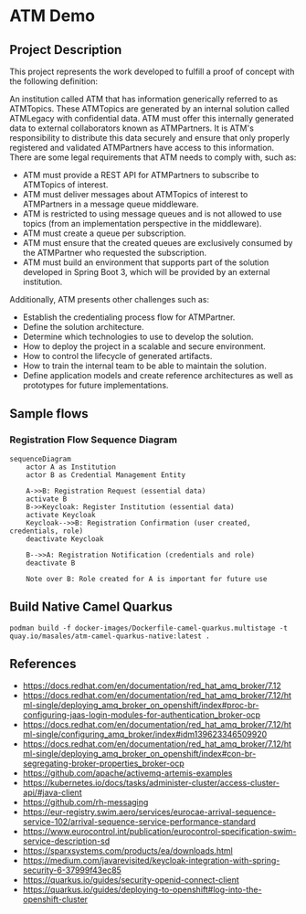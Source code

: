 # ATM Demo

## Project Description

This project represents the work developed to fulfill a proof of concept with the following definition:

An institution called ATM that has information generically referred to as ATMTopics. These ATMTopics are generated by an internal solution called ATMLegacy with confidential data. ATM must offer this internally generated data to external collaborators known as ATMPartners. It is ATM's responsibility to distribute this data securely and ensure that only properly registered and validated ATMPartners have access to this information. There are some legal requirements that ATM needs to comply with, such as:

* ATM must provide a REST API for ATMPartners to subscribe to ATMTopics of interest.
* ATM must deliver messages about ATMTopics of interest to ATMPartners in a message queue middleware.
* ATM is restricted to using message queues and is not allowed to use topics (from an implementation perspective in the middleware).
* ATM must create a queue per subscription.
* ATM must ensure that the created queues are exclusively consumed by the ATMPartner who requested the subscription.
* ATM must build an environment that supports part of the solution developed in Spring Boot 3, which will be provided by an external institution.

Additionally, ATM presents other challenges such as:

* Establish the credentialing process flow for ATMPartner.
* Define the solution architecture.
* Determine which technologies to use to develop the solution.
* How to deploy the project in a scalable and secure environment.
* How to control the lifecycle of generated artifacts.
* How to train the internal team to be able to maintain the solution.
* Define application models and create reference architectures as well as prototypes for future implementations.


## Sample flows

### Registration Flow Sequence Diagram

```mermaid
sequenceDiagram
    actor A as Institution
    actor B as Credential Management Entity

    A->>B: Registration Request (essential data)
    activate B
    B->>Keycloak: Register Institution (essential data)
    activate Keycloak
    Keycloak-->>B: Registration Confirmation (user created, credentials, role)
    deactivate Keycloak

    B-->>A: Registration Notification (credentials and role)
    deactivate B

    Note over B: Role created for A is important for future use
```

## Build Native Camel Quarkus
```shell
podman build -f docker-images/Dockerfile-camel-quarkus.multistage -t quay.io/masales/atm-camel-quarkus-native:latest .
```

## References
* https://docs.redhat.com/en/documentation/red_hat_amq_broker/7.12
* https://docs.redhat.com/en/documentation/red_hat_amq_broker/7.12/html-single/deploying_amq_broker_on_openshift/index#proc-br-configuring-jaas-login-modules-for-authentication_broker-ocp
* https://docs.redhat.com/en/documentation/red_hat_amq_broker/7.12/html-single/configuring_amq_broker/index#idm139623346509920
* https://docs.redhat.com/en/documentation/red_hat_amq_broker/7.12/html-single/deploying_amq_broker_on_openshift/index#con-br-segregating-broker-properties_broker-ocp
* https://github.com/apache/activemq-artemis-examples
* https://kubernetes.io/docs/tasks/administer-cluster/access-cluster-api/#java-client
* https://github.com/rh-messaging
* https://eur-registry.swim.aero/services/eurocae-arrival-sequence-service-102/arrival-sequence-service-performance-standard
* https://www.eurocontrol.int/publication/eurocontrol-specification-swim-service-description-sd
* https://sparxsystems.com/products/ea/downloads.html
* https://medium.com/javarevisited/keycloak-integration-with-spring-security-6-37999f43ec85
* https://quarkus.io/guides/security-openid-connect-client
* https://quarkus.io/guides/deploying-to-openshift#log-into-the-openshift-cluster